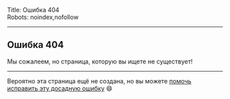 Title: Ошибка 404  
Robots: noindex,nofollow  

----

## Ошибка 404
Мы сожалеем, но страница, которую вы ищете не существует!

---

Вероятно эта страница ещё не создана, но вы можете [помочь исправить эту досадную ошибку](/contributing) :smile:

